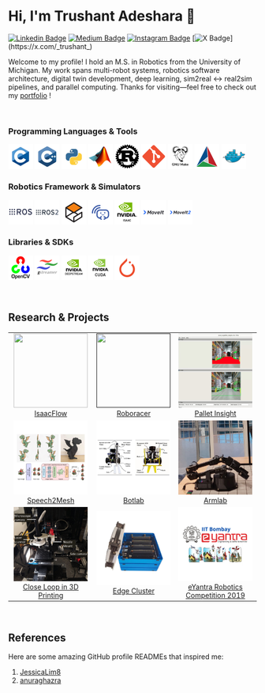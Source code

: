 # Hi, I'm Trushant Adeshara 👋 

[![Linkedin Badge](https://img.shields.io/badge/Linkedin-blue?style=flat&logo=Linkedin&logoColor=white&link=https%3A%2F%2Fwww.linkedin.com%2Fin%2Ftrushant-adeshara%2F)](https://www.linkedin.com/in/trushant-adeshara/)
[![Medium Badge](https://img.shields.io/badge/Medium-black?style=flat&logo=Medium&logoColor=white&link=https%3A%2F%2Fmedium.com%2F%40trushant_64270)](https://medium.com/@trushant_64270)
[![Instagram Badge](https://img.shields.io/badge/Instagram-purple?style=flat&logo=Instagram&logoColor=white&link=https%3A%2F%2Fwww.instagram.com%2Ftrushant_adeshara%2F)](https://www.instagram.com/trushant_adeshara/)
[![X Badge](https://img.shields.io/badge/-black?style=flat&logo=X&logoColor=white&link=https%3A%2F%2Fx.com%2F_trushant_)](https://x.com/_trushant_)

Welcome to my profile! I hold an M.S. in Robotics from the University of Michigan. My work spans multi-robot systems, robotics software architecture, digital twin development, deep learning, sim2real ↔ real2sim pipelines, and parallel computing. Thanks for visiting—feel free to check out my [portfolio](https://trushant-adeshara.com/) !

<br>

### Programming Languages & Tools
<span title="C"><code><img height="50" alt="c" src="./assets/program_lang/c.png"></code></span>
<span title="C++"><code><img height="50" alt="cpp" src="./assets/program_lang/cpp.png"></code></span>
<span title="Python"><code><img height="50" alt="python" src="./assets/program_lang/python.png"></code></span>
<span title="MATLAB"><code><img height="50" alt="matlab" src="./assets/program_lang/matlab.png"></code></span>
<span title="Rust"><code><img height="50" alt="rust" src="./assets/program_lang/rust.png"></code></span>
<span title="Git"><code><img height="50" alt="git" src="./assets/tools/git.png"></code></span>
<span title="Make"><code><img height="50" alt="make" src="./assets/tools/make.png"></code></span>
<span title="CMake"><code><img height="50" alt="cmake" src="./assets/tools/cmake.png"></code></span>
<span title="Docker"><code><img height="50" alt="docker" src="./assets/tools/docker.png"></code></span>
<!--<span title="Vim"><code><img height="50" alt="vim" src="./assets/tools/vim.png"></code></span>-->

<!--<span title="Elixir"><code><img height="50" alt="elixir" src="./assets/program_lang/elixir.png"></code></span>-->
<!--<span title="Javascript"><code><img height="50" alt="javascript" src="./assets/program_lang/js.png"></code></span>-->
<!--<span title="Erlang"><code><img height="50" alt="erlang" src="./assets/program_lang/erlang.png"></code></span>-->
<!--<span title="LATEX"><code><img height="50" alt="latex" src="./assets/program_lang/latex.png"></code></span>-->

### Robotics Framework & Simulators
<span title="ROS 1"><code><img height="50" alt="ros1" src="./assets/robo_fw_sim/ros1.png"></code></span>
<span title="ROS 2"><code><img height="50" alt="ros2" src="./assets/robo_fw_sim/ros2.png"></code></span>
<span title="Gazebo"><code><img height="50" alt="gazebo" src="./assets/robo_fw_sim/gazebo.png"></code></span>
<span title="Open-RMF"><code><img height="50" alt="open-rmf" src="./assets/robo_fw_sim/openrmf.png"></code></span>
<span title="Isaac"><code><img height="50" alt="isaac" src="./assets/robo_fw_sim/isaac.png"></code></span>
<span title="Moveit 1"><code><img height="50" alt="moveit1" src="./assets/robo_fw_sim/moveit1.png"></code></span>
<span title="Moveit 2"><code><img height="50" alt="moveit2" src="./assets/robo_fw_sim/moveit2.png"></code></span>
<!--<span title="Webots"><code><img height="50" alt="webots" src="./assets/robo_fw_sim/webots.png"></code></span>
<span title="CouppeliaSim"><code><img height="50" alt="couppelia_sim" src="./assets/robo_fw_sim/couppelia_sim.png"></code></span>
<span title="YARP"><code><img height="50" alt="yarp" src="./assets/robo_fw_sim/yarp.png"></code></span>
<span title="OROCOS"><code><img height="50" alt="orocos" src="./assets/robo_fw_sim/orocos.png"></code></span>
<span title="Robotics Library"><code><img height="50" alt="robotics_library" src="./assets/robo_fw_sim/robotics_library.png"></code></span>
<span title="Open RAVE"><code><img height="50" alt="open_rave" src="./assets/robo_fw_sim/open_rave.png"></code></span>-->

### Libraries & SDKs
<span title="OpenCV"><code><img height="50" alt="opencv" src="./assets/lib_sdk/opencv.png"></code></span>
<span title="GStreamer"><code><img height="50" alt="gstreamer" src="./assets/lib_sdk/gstreamer.png"></code></span>
<span title="DeepStream"><code><img height="50" alt="deepstream" src="./assets/lib_sdk/deepstream.png"></code></span>
<span title="CUDA"><code><img height="50" alt="cuda" src="./assets/lib_sdk/cuda.png"></code></span>
<span title="PyTorch"><code><img height="50" alt="pytorch" src="./assets/lib_sdk/pytorch.png"></code></span>

<br>

## Research & Projects
<table cellspacing="5" cellpadding="5" width="100%">
  <tr>
    <td align="center">
      <a href="https://trushant05.github.io/isaacflow/">
        <img src="assets/svg/nodejs.svg" height="150px" width="150ps"/><br>IsaacFlow
      </a>
    </td>
    <td align="center">
      <a href="">
        <img src="assets/svg/typescript.svg" height="150px" width="150px"/><br>Roboracer
      </a>
    </td>
    <td align="center">
      <a href="https://trushant05.github.io/pallet_insight_ros2/">
        <img src="./assets/projects/pallet_insight_ros2.png" height="150px" width="150px"/><br>Pallet Insight
      </a>
    </td>
  </tr>
  <tr>
    <td align="center">
      <a href="https://github.com/trushant05/speech2mesh">
        <img src="./assets/projects/speech2mesh.png"  height="150px" width="150px"/><br>Speech2Mesh
      </a>
    </td>
    <td align="center">
      <a href="https://github.com/trushant05/botlab_f23">
        <img src="./assets/projects/botlab.png"  height="150px" width="150px"/><br>Botlab
      </a>
    </td>
    <td align="center">
      <a href="https://github.com/trushant05/armlab_f23">
        <img src="./assets/projects/armlab.png" height="150px" width="150px"/><br>Armlab
      </a>
    </td>
  </tr>
  <tr>
    <td align="center">
      <a href="https://trushant05.github.io/cl3dp/">
        <img src="./assets/projects/cl3dp.png" height="150px" width="150px"/><br>Close Loop in 3D Printing
      </a>
    </td>
    <td align="center">
      <a href="">
        <img src="./assets/projects/jetson.png" height="150px"/><br>Edge Cluster
      </a>
    </td>
    <td align="center">
      <a href="https://github.com/trushant05/eyantra_2019">
        <img src="./assets/projects/eYantra.png" height="150px" width="150px"/><br>eYantra Robotics Competition 2019
      </a>
    </td>
  </tr>
</table>

<br>

## References

Here are some amazing GitHub profile READMEs that inspired me:
1. [JessicaLim8](https://github.com/JessicaLim8/JessicaLim8/blob/master/README.md)
2. [anuraghazra](https://github.com/anuraghazra)
